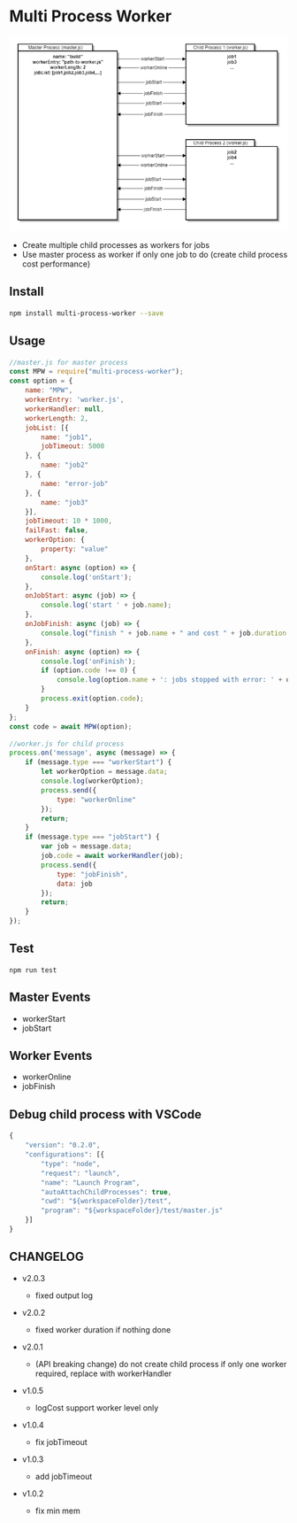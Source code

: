 
# Multi Process Worker
![multi-process-worker.png](test/multi-process-worker.png)

* Create multiple child processes as workers for jobs
* Use master process as worker if only one job to do (create child process cost performance)

## Install 
```sh
npm install multi-process-worker --save
```
## Usage
```js
//master.js for master process
const MPW = require("multi-process-worker");
const option = {
    name: "MPW",
    workerEntry: 'worker.js',
    workerHandler: null,
    workerLength: 2,
    jobList: [{
        name: "job1",
        jobTimeout: 5000
    }, {
        name: "job2"
    }, {
        name: "error-job"
    }, {
        name: "job3"
    }],
    jobTimeout: 10 * 1000,
    failFast: false,
    workerOption: {
        property: "value"
    },
    onStart: async (option) => {
        console.log('onStart');
    },
    onJobStart: async (job) => {
        console.log('start ' + job.name);
    },
    onJobFinish: async (job) => {
        console.log("finish " + job.name + " and cost " + job.duration.toLocaleString() + "ms");
    },
    onFinish: async (option) => {
        console.log('onFinish');
        if (option.code !== 0) {
            console.log(option.name + ': jobs stopped with error: ' + option.code);
        }
        process.exit(option.code);
    }
};
const code = await MPW(option);
```

```js
//worker.js for child process
process.on('message', async (message) => {
    if (message.type === "workerStart") {
        let workerOption = message.data;
        console.log(workerOption);
        process.send({
            type: "workerOnline"
        });
        return;
    }
    if (message.type === "jobStart") {
        var job = message.data;
        job.code = await workerHandler(job);
        process.send({
            type: "jobFinish",
            data: job
        });
        return;
    }
});
```

## Test
```
npm run test
```

## Master Events 
* workerStart
* jobStart

## Worker Events
* workerOnline
* jobFinish

## Debug child process with VSCode
```js
{
    "version": "0.2.0",
    "configurations": [{
        "type": "node",
        "request": "launch",
        "name": "Launch Program",
        "autoAttachChildProcesses": true,
        "cwd": "${workspaceFolder}/test",
        "program": "${workspaceFolder}/test/master.js"
    }]
}
```

## CHANGELOG

+ v2.0.3
  - fixed output log

+ v2.0.2
  - fixed worker duration if nothing done

+ v2.0.1
  - (API breaking change) do not create child process if only one worker required, replace with workerHandler

+ v1.0.5
  - logCost support worker level only

+ v1.0.4
  - fix jobTimeout

+ v1.0.3
  - add jobTimeout

+ v1.0.2
  - fix min mem